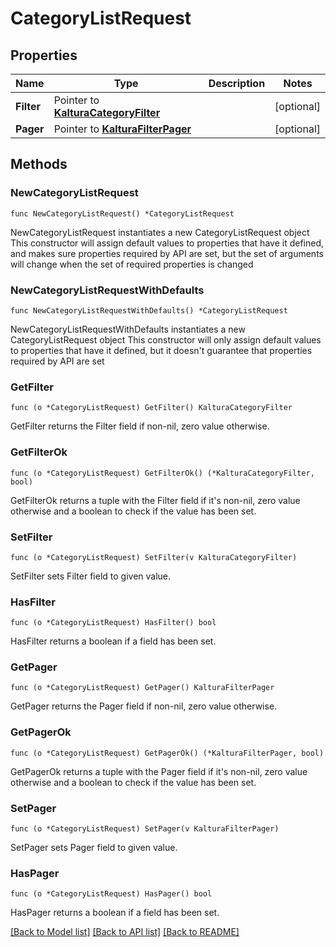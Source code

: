 # CategoryListRequest

## Properties

Name | Type | Description | Notes
------------ | ------------- | ------------- | -------------
**Filter** | Pointer to [**KalturaCategoryFilter**](KalturaCategoryFilter.md) |  | [optional] 
**Pager** | Pointer to [**KalturaFilterPager**](KalturaFilterPager.md) |  | [optional] 

## Methods

### NewCategoryListRequest

`func NewCategoryListRequest() *CategoryListRequest`

NewCategoryListRequest instantiates a new CategoryListRequest object
This constructor will assign default values to properties that have it defined,
and makes sure properties required by API are set, but the set of arguments
will change when the set of required properties is changed

### NewCategoryListRequestWithDefaults

`func NewCategoryListRequestWithDefaults() *CategoryListRequest`

NewCategoryListRequestWithDefaults instantiates a new CategoryListRequest object
This constructor will only assign default values to properties that have it defined,
but it doesn't guarantee that properties required by API are set

### GetFilter

`func (o *CategoryListRequest) GetFilter() KalturaCategoryFilter`

GetFilter returns the Filter field if non-nil, zero value otherwise.

### GetFilterOk

`func (o *CategoryListRequest) GetFilterOk() (*KalturaCategoryFilter, bool)`

GetFilterOk returns a tuple with the Filter field if it's non-nil, zero value otherwise
and a boolean to check if the value has been set.

### SetFilter

`func (o *CategoryListRequest) SetFilter(v KalturaCategoryFilter)`

SetFilter sets Filter field to given value.

### HasFilter

`func (o *CategoryListRequest) HasFilter() bool`

HasFilter returns a boolean if a field has been set.

### GetPager

`func (o *CategoryListRequest) GetPager() KalturaFilterPager`

GetPager returns the Pager field if non-nil, zero value otherwise.

### GetPagerOk

`func (o *CategoryListRequest) GetPagerOk() (*KalturaFilterPager, bool)`

GetPagerOk returns a tuple with the Pager field if it's non-nil, zero value otherwise
and a boolean to check if the value has been set.

### SetPager

`func (o *CategoryListRequest) SetPager(v KalturaFilterPager)`

SetPager sets Pager field to given value.

### HasPager

`func (o *CategoryListRequest) HasPager() bool`

HasPager returns a boolean if a field has been set.


[[Back to Model list]](../README.md#documentation-for-models) [[Back to API list]](../README.md#documentation-for-api-endpoints) [[Back to README]](../README.md)



